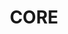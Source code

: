 ---
title: CORE
href: PkeFXhNWyNo
description: "Madam Bewitch is an elder, homeless woman, who has an unique endowment apart from her antique watering can. In order to escape her sad everyday-life, she plunges occasionally into a timeless world. Of her extraordinary sensation only Agatha knows more, a young girl, who treasures her special friendship."
tags: ['test','longform']
---